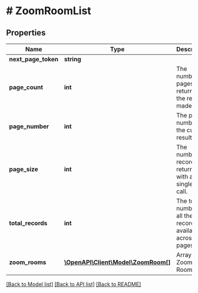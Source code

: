 # # ZoomRoomList

## Properties

Name | Type | Description | Notes
------------ | ------------- | ------------- | -------------
**next_page_token** | **string** |  | [optional]
**page_count** | **int** | The number of pages returned for the request made. | [optional]
**page_number** | **int** | The page number of the current results. | [optional] [default to 1]
**page_size** | **int** | The number of records returned with a single API call. | [optional] [default to 30]
**total_records** | **int** | The total number of all the records available across pages. | [optional]
**zoom_rooms** | [**\OpenAPI\Client\Model\ZoomRoom[]**](ZoomRoom.md) | Array of Zoom Rooms | [optional]

[[Back to Model list]](../../README.md#models) [[Back to API list]](../../README.md#endpoints) [[Back to README]](../../README.md)
